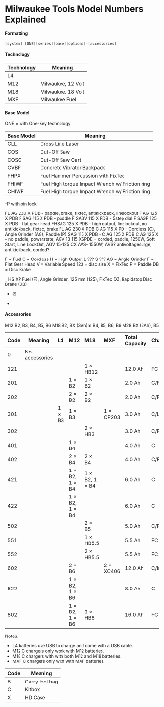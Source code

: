 # Milwaukee Tools Model Numbers Explained
#### Formatting

`[system] [ONE][series][base][options]-[accessories]`

#### Technology
| Technology | Meaning |
| - | - |
| L4 | 
| M12 | Milwaukee, 12 Volt |
| M18 | Milwaukee, 18 Volt |
| MXF | Milwaukee Fuel |

#### Base Model
ONE = with One-Key technology

| Base Model | Meaning |
| - | - |
| CLL | Cross Line Laser |
| COS | Cut-Off Saw |
| COSC | Cut-Off Saw Cart |
| CVBP | Concrete Vibrator Backpack |
| FHPX | Fuel Hammer Percussion with FixTec
| FHIWF | Fuel High torque Impact Wrench w/ Friction ring
| CHIWF | Fuel High torque Impact Wrench w/ Friction ring
-P with pin lock

FL AG  230 X PDB - paddle, brake, fixtec, antikickback, linelockout
F  AG  125 X PDB
F SAG  115 X PDB - paddle
F SAGV 115 X PDB - 5step dial
F SAGF 125 X PDB - flat gear head
FHSAG  125 X PDB - high output, linelockout, no antikickback, fixtec, brake
FL AG  230 X PDB
C  AG  115 X PD - Cordless (C), Angle Grinder (AG), Paddle (P)
  SAG  115 X PDB - 
C  AG  125 X PDB
C  AG  125 X - no paddle, powerstate, 
   AGV 13 115 XSPDE = corded, paddle, 1250W, Soft Start, Line LockOut, 
   AGV 15-125 CX AVS- 1550W, AVS? antivoltagesurge, antikickback, corded?

F = Fuel
C = Cordless
 H = High Output
 L ???
 S ???
   AG = Angle Grinder
     F = Flat Gear Head
     V = Variable Speed
      123 = disc size
         X = FixTec
           P = Paddle
            DB = Disc Brake


_ HS XP
Fuel (F), Angle Grinder, 125 mm (125), FixTec (X), Rapidstop Disc Brake (DB)

- [x]
- 
#### Accessories

M12 B2, B3, B4, B5, B6
M18 B2, BX (3Ah)m B4, B5, B6, B9
M28 BX (3Ah), B5

| Code | Meaning | L4 | M12 | M18 | MXF | Total Capacity | Charger
| - | - | :- | :- | :- | :- | :- | :- |
| 0 | No accessories | | | | | | |
| 121 | | | | 1 &times; HB12 | | 12.0 Ah | FC |
| 201 | | | 1 &times; B2 | 1 &times; B2 | | 2.0 Ah | C/FC |
| 202 | | | 2 &times; B2 | 2 &times; B2 | | 2.0 Ah | C/FC |
| 301 | | 1 &times; B3 | 1 &times; B3 | | 1 &times; CP203 | 3.0 Ah | C/L4 |
| 302 | | | | 2 &times; HB3 | | 3.0 Ah | C/FC |
| 401 | | | 1 &times; B4 | | | 4.0 Ah | C |
| 402 | | | 2 &times; B4 | 2 &times; B4 | | 4.0 Ah | C/FC |
| 421 | | | 1 &times; B2, 1 &times; B4 | 1 &times; B2, 1 &times; B4 | | 6.0 Ah | C |
| 422 | | | 1 &times; B2, 1 &times; B4 | | | 6.0 Ah | C |
| 502 | | | | 2 &times; B5 | | 5.0 Ah | C/FC |
| 551 | | | | 1 &times; HB5.5 | | 5.5 Ah | FC |
| 552 | | | | 2 &times; HB5.5 | | 5.5 Ah | FC |
| 602 | | | 2 &times; B6 | | 2 &times; XC406 | 12.0 Ah | C/Integrated |
| 622 | | | 1 &times; B2, 1 &times; B6 | | | 8.0 Ah | C |
| 802 | | | 1 &times; B2, 1 &times; B6 | 2 &times; HB8 | | 16.0 Ah | FC |

Notes:
- L4 batteries use USB to charge and come with a USB cable.
- M12 C chargers only work with M12 batteries.
- M18 C chargers with with both M12 and M18 batteries.
- MXF C chargers only with with MXF batteries.


| Code | Meaning |
| - | - |
| B | Carry tool bag |
| C | Kitbox |
| X | HD Case |

